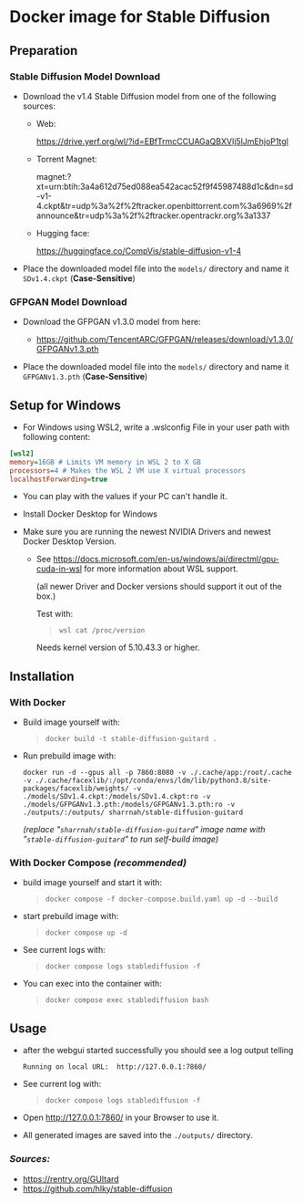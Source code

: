 # Docker image for Stable Diffusion

## Preparation

### Stable Diffusion Model Download
- Download the v1.4 Stable Diffusion model from one of the following sources:
  - Web:
    
    https://drive.yerf.org/wl/?id=EBfTrmcCCUAGaQBXVIj5lJmEhjoP1tgl
  - Torrent Magnet:
    
    magnet:?xt=urn:btih:3a4a612d75ed088ea542acac52f9f45987488d1c&dn=sd-v1-4.ckpt&tr=udp%3a%2f%2ftracker.openbittorrent.com%3a6969%2fannounce&tr=udp%3a%2f%2ftracker.opentrackr.org%3a1337
  - Hugging face:
    
    https://huggingface.co/CompVis/stable-diffusion-v1-4

- Place the downloaded model file into the `models/` directory and name it `SDv1.4.ckpt` (**Case-Sensitive**)

### GFPGAN Model Download
- Download the GFPGAN v1.3.0 model from here:
  - https://github.com/TencentARC/GFPGAN/releases/download/v1.3.0/GFPGANv1.3.pth

- Place the downloaded model file into the `models/` directory and name it `GFPGANv1.3.pth` (**Case-Sensitive**)

## Setup for Windows

- For Windows using WSL2, write a .wslconfig File in your user path with following content:

```ini
[wsl2]
memory=16GB # Limits VM memory in WSL 2 to X GB
processors=4 # Makes the WSL 2 VM use X virtual processors
localhostForwarding=true
```
- You can play with the values if your PC can't handle it.

- Install Docker Desktop for Windows

- Make sure you are running the newest NVIDIA Drivers and newest Docker Desktop Version.
  - See https://docs.microsoft.com/en-us/windows/ai/directml/gpu-cuda-in-wsl for more information about WSL support.
    
    (all newer Driver and Docker versions should support it out of the box.)

    Test with:
    > `wsl cat /proc/version`
    
    Needs kernel version of 5.10.43.3 or higher.

## Installation

### With Docker
- Build image yourself with:
  > `docker build -t stable-diffusion-guitard .`

- Run prebuild image with:
  ```console
  docker run -d --gpus all -p 7860:8080 -v ./.cache/app:/root/.cache -v ./.cache/facexlib/:/opt/conda/envs/ldm/lib/python3.8/site-packages/facexlib/weights/ -v ./models/SDv1.4.ckpt:/models/SDv1.4.ckpt:ro -v ./models/GFPGANv1.3.pth:/models/GFPGANv1.3.pth:ro -v ./outputs/:/outputs/ sharrnah/stable-diffusion-guitard
  ```
  _(replace "`sharrnah/stable-diffusion-guitard`" image name with "`stable-diffusion-guitard`" to run self-build image)_

### With Docker Compose _(recommended)_
- build image yourself and start it with:
  > `docker compose -f docker-compose.build.yaml up -d --build`

- start prebuild image with:
  > `docker compose up -d`

- See current logs with:
  > `docker compose logs stablediffusion -f`

- You can exec into the container with:
  > `docker compose exec stablediffusion bash`

## Usage
- after the webgui started successfully you should see a log output telling
  ```
  Running on local URL:  http://127.0.0.1:7860/
  ```
  
- See current log with:
  > `docker compose logs stablediffusion -f`
  
- Open http://127.0.0.1:7860/ in your Browser to use it.

- All generated images are saved into the `./outputs/` directory.


### _Sources:_
- https://rentry.org/GUItard
- https://github.com/hlky/stable-diffusion
